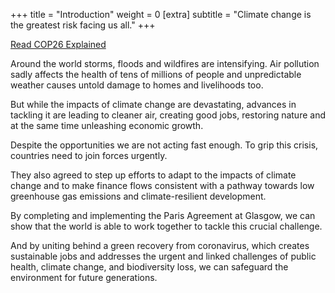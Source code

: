+++
title = "Introduction"
weight = 0
[extra]
subtitle = "Climate change is the greatest risk facing us all."
+++
<p>
    <a class="btn btn-primary btn-lg"
        href="https://ukcop26.org/wp-content/uploads/2021/07/COP26-Explained.pdf" target="_blank"
        rel="noreferrer noopener">Read COP26 Explained</a>
</p>

Around the world storms, floods and wildfires are intensifying. Air pollution sadly affects the health of tens of millions of people and unpredictable weather causes untold damage to homes and livelihoods too. 

But while the impacts of climate change are devastating, advances in tackling it are leading to cleaner air, creating good jobs, restoring nature and at the same time unleashing economic growth.

Despite the opportunities we are not acting fast enough. To grip this crisis, countries need to join forces urgently. 

They also agreed to step up efforts to adapt to the impacts of climate change and to make finance flows consistent with a pathway towards low greenhouse gas emissions and climate-resilient development.

By completing and implementing the Paris Agreement at Glasgow, we can show that the world is able to work together to tackle this crucial challenge. 

And by uniting behind a green recovery from coronavirus, which creates sustainable jobs and addresses the urgent and linked challenges of public health, climate change, and biodiversity loss, we can safeguard the environment for future generations.